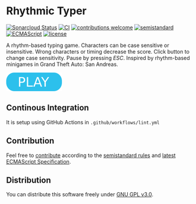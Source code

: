 # Rhythmic Typer

[![Sonarcloud Status](https://sonarcloud.io/api/project_badges/measure?project=berkerol_rhythmic-typer&metric=alert_status)](https://sonarcloud.io/dashboard?id=berkerol_rhythmic-typer)
[![CI](https://github.com/berkerol/rhythmic-typer/actions/workflows/lint.yml/badge.svg?branch=master)](https://github.com/berkerol/rhythmic-typer/actions/workflows/lint.yml)
[![contributions welcome](https://img.shields.io/badge/contributions-welcome-brightgreen.svg)](https://github.com/berkerol/rhythmic-typer/issues)
[![semistandard](https://img.shields.io/badge/code%20style-semistandard-brightgreen.svg)](https://github.com/Flet/semistandard)
[![ECMAScript](https://img.shields.io/badge/ECMAScript-latest-brightgreen.svg)](https://www.ecma-international.org/ecma-262)
[![license](https://img.shields.io/badge/license-GNU%20GPL%20v3.0-blue.svg)](https://github.com/berkerol/rhythmic-typer/blob/master/LICENSE)

A rhythm-based typing game. Characters can be case sensitive or insensitive. Wrong characters or timing decrease the score. Click button to change case sensitivity. Pause by pressing _ESC_. Inspired by rhythm-based minigames in Grand Theft Auto: San Andreas.

[![button](play.png)](https://berkerol.github.io/rhythmic-typer/rhythmic-typer.html)

## Continous Integration

It is setup using GitHub Actions in `.github/workflows/lint.yml`

## Contribution

Feel free to [contribute](https://github.com/berkerol/rhythmic-typer/issues) according to the [semistandard rules](https://github.com/Flet/semistandard) and [latest ECMAScript Specification](https://www.ecma-international.org/ecma-262).

## Distribution

You can distribute this software freely under [GNU GPL v3.0](https://github.com/berkerol/rhythmic-typer/blob/master/LICENSE).
